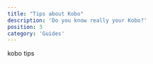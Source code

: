 ```yaml
---
title: "Tips about Kobo"
description: 'Do you know really your Kobo?'
position: 3
category: 'Guides'
---
```


kobo tips

